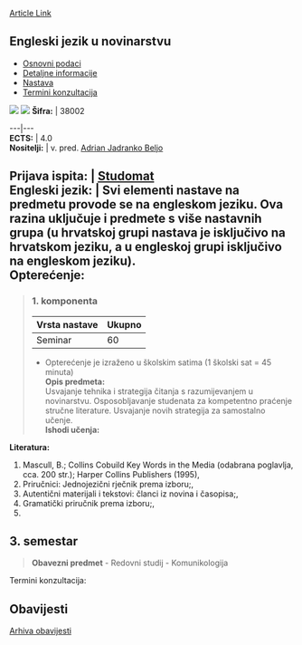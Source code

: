 [Article Link](https://www.fhs.hr/predmet/ejun)

## Engleski jezik u novinarstvu
  * [Osnovni podaci](https://www.fhs.hr/predmet/ejun#v1id-904799_664755_1_0 "Osnovni podaci")
  * [Detaljne informacije](https://www.fhs.hr/predmet/ejun#v1id-904799_664755_1_1 "Detaljne informacije")
  * [Nastava](https://www.fhs.hr/predmet/ejun#v1id-904799_664755_1_2 "Nastava")
  * [Termini konzultacija](https://www.fhs.hr/predmet/ejun#v1id-904799_664755_1_3 "Termini konzultacija")


[![](https://www.fhs.hr/img/flags/gif/hr.gif)](https://www.fhs.hr/predmet/ejun) [![](https://www.fhs.hr/img/flags/gif/gb.gif)](https://www.fhs.hr/en/course/efj)
**Šifra:** |  38002  
  
---|---  
**ECTS:** |  4.0   
**Nositelji:** |  v. pred. [Adrian Jadranko Beljo](https://www.fhs.hr/djelatnik/adrian_jadranko.beljo)   
  
**Prijava ispita:** |  [Studomat](http://www.isvu.hr/studomat)  
**Engleski jezik:** |  Svi elementi nastave na predmetu provode se na engleskom jeziku. Ova razina uključuje i predmete s više nastavnih grupa (u hrvatskoj grupi nastava je isključivo na hrvatskom jeziku, a u engleskoj grupi isključivo na engleskom jeziku).   
**Opterećenje:**  
---  
> ### 1. komponenta
> | Vrsta nastave | Ukupno  
> ---|---  
> Seminar | 60  
> * Opterećenje je izraženo u školskim satima (1 školski sat = 45 minuta)   
**Opis predmeta:**  
> Usvajanje tehnika i strategija čitanja s razumijevanjem u novinarstvu. Osposobljavanje studenata za kompetentno praćenje stručne literature. Usvajanje novih strategija za samostalno učenje.  
**Ishodi učenja:**  

  
**Literatura:**  
  1. Mascull, B.; Collins Cobuild Key Words in the Media (odabrana poglavlja, cca. 200 str.); Harper Collins Publishers (1995), 
  2. Priručnici: Jednojezični rječnik prema izboru;, 
  3. Autentični materijali i tekstovi: članci iz novina i časopisa;, 
  4. Gramatički priručnik prema izboru;, 
  5. 
  
**3. semestar**  
---  
> **Obavezni predmet** - Redovni studij - Komunikologija  
>   
Termini konzultacija: 


## Obavijesti
[Arhiva obavijesti](https://www.fhs.hr/predmet/ejun?@=20p4j#news_81998 "Arhiva obavijesti")
